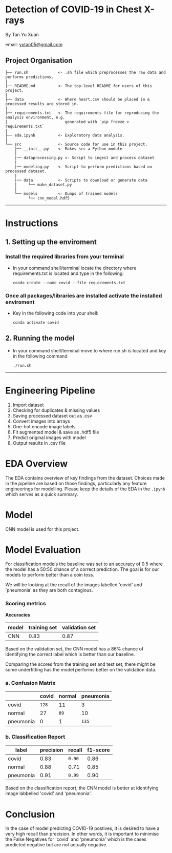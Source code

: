 # Detection of COVID-19 in Chest X-rays

By Tan Yu Xuan

email: yxtan05@gmail.com


## Project Organisation


    ├── run.sh             <- .sh file which preprocesses the raw data and performs predictions.
    |
    ├── README.md          <- The top-level README for users of this project.
    |
    ├── data               <- Where heart.csv should be placed in & processed results are stored in.
    | 
    ├── requirements.txt   <- The requirements file for reproducing the analysis environment, e.g.
    │                         generated with `pip freeze > requirements.txt`
    |
    ├── eda.ipynb          <- Exploratory data analysis.
    |
    └── src                <- Source code for use in this project.
        ├── __init__.py    <- Makes src a Python module
        │   
        |── dataprocessing.py <- Script to ingest and process dataset
        |
        |── modeling.py    <- Script to perform predictions based on processed dataset.
        |
        |── data           <- Scripts to download or generate data
        |     └── make_dataset.py
        |
        └── models         <- Dumps of trained models
              └── cnn_model.hdf5
--------

# Instructions

## 1. Setting up the enviroment

### Install the required libraries from your terminal

- In your command shell/terminal locate the directory where requirements.txt is located and type in the following:

      conda create --name covid --file requirements.txt

### Once all packages/libraries are installed activate the installed enviroment

- Key in the following code into your shell:

      conda activate covid

## 2. Running the model

- In your command shell/terminal move to where run.sh is located and key in the following command
    
      ./run.sh
--------

# Engineering Pipeline

1. Import dataset
2. Checking for duplicates & missing values
3. Saving processed dataset out as .csv
4. Convert images into arrays
5. One-hot encode image labels
6. Fit augmented model & save as .hdf5 file
7. Predict original images with model
8. Output results in .csv file

# EDA Overview

The EDA contains overview of key findings from the dataset. Choices made in the pipeline are based on those findings, particularly any feature engineerings for modelling. Please keep the details of the EDA in the `.ipynb` which serves as a quick summary.

# Model

CNN model is used for this project.

# Model Evaluation

For classification models the baseline was set to an accuracy of 0.5 where the model has a 50:50 chance of a correct prediction.
The goal is for our models to perform better than a coin toss.

We will be looking at the recall of the images labelled 'covid' and 'pneumonia' as they are both contagious.

### Scoring metrics
**Accuracies**

| model | training set | validation set |
|-------|--------------|----------------|
|  CNN  |    0.83      |      0.87      |

Based on the validation set, the CNN model has a 86% chance of identifying the correct label which is better than our baseline.

Comparing the scores from the training set and test set, there might be some underfitting has the model performs better on the validation data.

### a. Confusion Matrix
|              | covid | normal | pneumonia |
|--------------|-------|--------|-----------|
| covid        | `128` |   11   |     3     |
| normal       |   27  |  `89`  |     10    |
| pneumonia    |   0   |   1    |    `135`  |

### b. Classification Report

| label     | precision | recall | f1-score|
|-----------|-----------|--------|---------|
| covid     |  0.83     | `0.90` |   0.86  |
| normal    |  0.88     |  0.71  |   0.85  |
| pneumonia |  0.91     | `0.99` |   0.90  |

Based on the classification report, the CNN model is better at identifying image labbelled 'covid' and 'pneumonia'.

# Conclusion
In the case of model predicting COVID-19 postives, it is desired to have a very high recall than precision.
In other words, it is important to minimise the False Negatives for 'covid' and 'pneumonia' which is the cases predicted negative but are not actually negative.